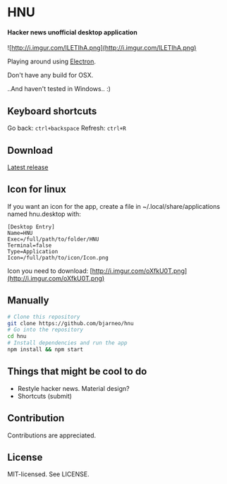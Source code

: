 # HNU
#### Hacker news unofficial desktop application

![http://i.imgur.com/lLETIhA.png](http://i.imgur.com/lLETIhA.png)

Playing around using [Electron](https://github.com/electron/electron).

Don't have any build for OSX.

..And haven't tested in Windows.. :)

## Keyboard shortcuts
Go back: `ctrl+backspace`
Refresh: `ctrl+R`

## Download
[Latest release](https://github.com/bjarneo/hnu/releases/latest)

## Icon for linux
If you want an icon for the app, create a file in ~/.local/share/applications named
hnu.desktop with:
```
[Desktop Entry]
Name=HNU
Exec=/full/path/to/folder/HNU
Terminal=false
Type=Application
Icon=/full/path/to/icon/Icon.png
```
Icon you need to download: [http://i.imgur.com/oXfkU0T.png](http://i.imgur.com/oXfkU0T.png)

## Manually

```bash
# Clone this repository
git clone https://github.com/bjarneo/hnu
# Go into the repository
cd hnu
# Install dependencies and run the app
npm install && npm start
```

Things that might be cool to do
------
* Restyle hacker news. Material design?
* Shortcuts (submit)

Contribution
------
Contributions are appreciated.

License
------
MIT-licensed. See LICENSE.
